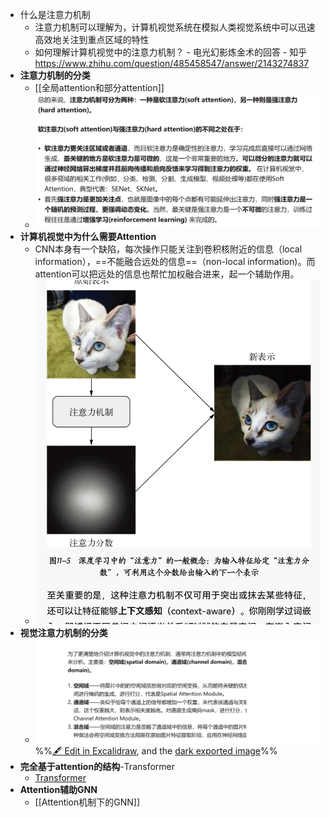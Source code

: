 - 什么是注意力机制
	- 注意力机制可以理解为，计算机视觉系统在模拟人类视觉系统中可以迅速高效地关注到重点区域的特性
	- 如何理解计算机视觉中的注意力机制？ - 电光幻影炼金术的回答 - 知乎 https://www.zhihu.com/question/485458547/answer/2143274837
- **注意力机制的分类**
	- [[全局attention和部分attention]]
	- ![](attachments/Pasted%20image%2020230105162709.png)
- **计算机视觉中为什么需要Attention**
	- CNN本身有一个缺陷，每次操作只能关注到卷积核附近的信息（local information），==不能融合远处的信息==（non-local information)。而attention可以把远处的信息也帮忙加权融合进来，起一个辅助作用。
	- ![](attachments/capture-2023-01-05-16-03-32.jpg)
- **视觉注意力机制的分类**
	- ![](attachments/%E6%B3%A8%E6%84%8F%E5%8A%9B%E6%9C%BA%E5%88%B6%202023-01-05%2016.33.38.excalidraw.svg)
%%[🖋 Edit in Excalidraw](attachments/%E6%B3%A8%E6%84%8F%E5%8A%9B%E6%9C%BA%E5%88%B6%202023-01-05%2016.33.38.excalidraw.md), and the [dark exported image](attachments/%E6%B3%A8%E6%84%8F%E5%8A%9B%E6%9C%BA%E5%88%B6%202023-01-05%2016.33.38.excalidraw.dark.svg)%%
- **完全基于attention的结构**-Transformer
	- [Transformer](Transformer.md)
- **Attention辅助GNN**
	- [[Attention机制下的GNN]]

